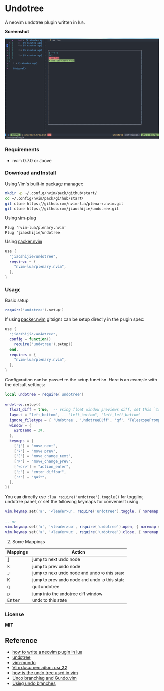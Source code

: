 # Undotree

A neovim undotree plugin written in lua.

**Screenshot**

![undotree](./screenshot/undotree.png)

### Requirements

- nvim 0.7.0 or above

### Download and Install

Using Vim's built-in package manager:

```sh
mkdir -p ~/.config/nvim/pack/github/start/
cd ~/.config/nvim/pack/github/start/
git clone https://github.com/nvim-lua/plenary.nvim.git
git clone https://github.com/jiaoshijie/undotree.git
```

Using [vim-plug](https://github.com/junegunn/vim-plug)

```
Plug 'nvim-lua/plenary.nvim'
Plug 'jiaoshijie/undotree'
```

Using [packer.nvim](https://github.com/wbthomason/packer.nvim)

```lua
use {
  "jiaoshijie/undotree",
  requires = {
    "nvim-lua/plenary.nvim",
  },
}
```

### Usage

Basic setup

```lua
require('undotree').setup()
```

If using [packer.nvim](https://github.com/wbthomason/packer.nvim) gitsigns can be setup directly in the plugin spec:

```lua
use {
  "jiaoshijie/undotree",
  config = function()
    require('undotree').setup()
  end,
  requires = {
    "nvim-lua/plenary.nvim",
  },
}
```

Configuration can be passed to the setup function. Here is an example with the default settings:

```lua
local undotree = require('undotree')

undotree.setup({
  float_diff = true,  -- using float window previews diff, set this `true` will disable layout option
  layout = "left_bottom", -- "left_bottom", "left_left_bottom"
  ignore_filetype = { 'Undotree', 'UndotreeDiff', 'qf', 'TelescopePrompt', 'spectre_panel', 'tsplayground' },
  window = {
    winblend = 30,
  },
  keymaps = {
    ['j'] = "move_next",
    ['k'] = "move_prev",
    ['J'] = "move_change_next",
    ['K'] = "move_change_prev",
    ['<cr>'] = "action_enter",
    ['p'] = "enter_diffbuf",
    ['q'] = "quit",
  },
})
```

You can directly use `:lua require('undotree').toggle()` for toggling undotree panel, or set the following keymaps for convenient using.

```lua
vim.keymap.set('n', '<leader>u', require('undotree').toggle, { noremap = true, silent = true })

-- or
vim.keymap.set('n', '<leader>uo', require('undotree').open, { noremap = true, silent = true })
vim.keymap.set('n', '<leader>uc', require('undotree').close, { noremap = true, silent = true })
```

2. Some Mappings

| Mappings        | Action                                        |
| ----            | ----                                          |
| <kbd>j</kbd>    | jump to next undo node                        |
| <kbd>k</kbd>    | jump to prev undo node                        |
| <kbd>J</kbd>    | jump to next undo node and undo to this state |
| <kbd>K</kbd>    | jump to prev undo node and undo to this state |
| <kbd>q</kbd>    | quit undotree                                 |
| <kbd>p</kbd>    | jump into the undotree diff window            |
| <kbd>Enter</kbd> | undo to this state                            |


### License

**MIT**

## Reference

- [how to write a neovim plugin in lua](https://dev.to/2nit/how-to-write-neovim-plugins-in-lua-5cca)
- [undotree](https://github.com/mbbill/undotree)
- [vim-mundo](https://github.com/simnalamburt/vim-mundo)
- [Vim documentation: usr_32](http://vimdoc.sourceforge.net/htmldoc/usr_32.html)
- [how is the undo tree used in vim](https://stackoverflow.com/questions/1088864/how-is-the-undo-tree-used-in-vim)
- [Undo branching and Gundo.vim](http://vimcasts.org/episodes/undo-branching-and-gundo-vim/)
- [Using undo branches](https://vim.fandom.com/wiki/Using_undo_branches)
